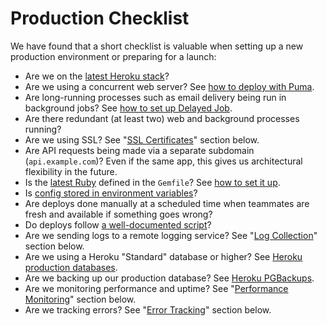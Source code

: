 # Production Checklist

We have found that a short checklist is valuable when setting up a new production environment or preparing for a launch:

* Are we on the [latest Heroku stack](https://devcenter.heroku.com/articles/stack)?
* Are we using a concurrent web server? See [how to deploy with Puma](https://devcenter.heroku.com/articles/deploying-rails-applications-with-the-puma-web-server).
* Are long-running processes such as email delivery being run in background jobs? See [how to set up Delayed Job](https://devcenter.heroku.com/articles/production-check#production-tier-database).
* Are there redundant (at least two) web and background processes running?
* Are we using SSL? See "[SSL Certificates](/production/ssl-certificates.md)" section below.
* Are API requests being made via a separate subdomain (`api.example.com`)? Even if the same app, this gives us architectural flexibility in the future.
* Is the [latest Ruby](https://www.ruby-lang.org/en/downloads/) defined in the `Gemfile`? See [how to set it up](http://bundler.io/v1.11/gemfile_ruby.html).
* Is [config stored in environment variables](http://12factor.net/config)?
* Are deploys done manually at a scheduled time when teammates are fresh and available if something goes wrong?
* Do deploys follow [a well-documented script](https://guides.codecarrot.net/protocol)?
* Are we sending logs to a remote logging service? See "[Log Collection](/production/log-collection.md)" section below.
* Are we using a Heroku "Standard" database or higher? See [Heroku production databases](https://guides.codecarrot.net/protocol).
* Are we backing up our production database? See [Heroku PGBackups](https://devcenter.heroku.com/articles/heroku-postgres-backups).
* Are we monitoring performance and uptime? See "[Performance Monitoring](/production/performance-monitoring.md)" section below.
* Are we tracking errors? See "[Error Tracking](/production/error-tracking.md)" section below.
